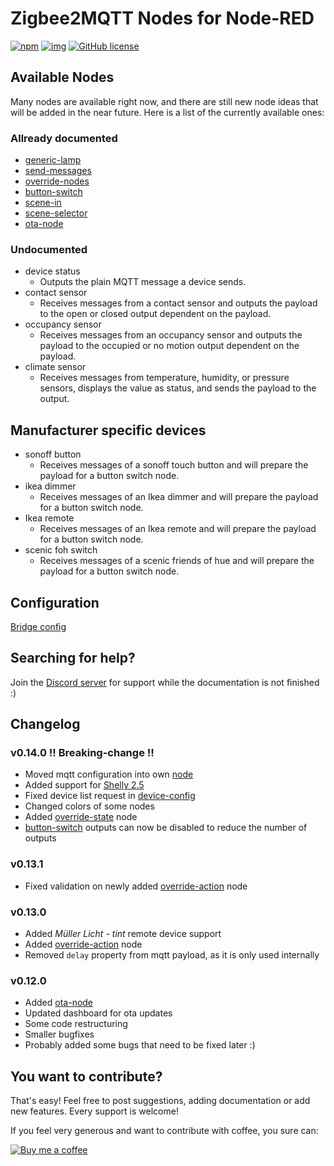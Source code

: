 # Zigbee2MQTT Nodes for Node-RED

[![npm](https://img.shields.io/npm/v/node-red-contrib-zigbee2mqtt-devices?style=for-the-badge)](https://www.npmjs.com/package/node-red-contrib-zigbee2mqtt-devices)
[![img](https://img.shields.io/badge/Node--RED-node--red--contrib--zigbee2mqtt--devices-%23aa4444?style=for-the-badge)](https://flows.nodered.org/node/node-red-contrib-zigbee2mqtt-devices)
[![GitHub license](https://img.shields.io/github/license/Dirnei/node-red-contrib-zigbee2mqtt-devices?style=for-the-badge)](https://github.com/Dirnei/node-red-contrib-zigbee2mqtt-devices/blob/master/LICENSE)

## Available Nodes

Many nodes are available right now, and there are still new node ideas that will be added in the near future. Here is a list of the currently available ones:

### Allready documented
- [generic-lamp](docs/nodes/generic-lamp.md)
- [send-messages](docs/nodes/send-messages.md)
- [override-nodes](docs/nodes/override-nodes.md)
- [button-switch](docs/nodes/button-switch.md)
- [scene-in](docs/nodes/scene-in.md)
- [scene-selector](docs/nodes/scene-selector.md)
- [ota-node](docs/nodes/ota-node.md)

### Undocumented
- device status
    - Outputs the plain MQTT message a device sends.
- contact sensor
    - Receives messages from a contact sensor and outputs the payload to the open or closed output dependent on the payload.
- occupancy sensor
    - Receives messages from an occupancy sensor and outputs the payload to the occupied or no motion output dependent on the payload.
- climate sensor
    - Receives messages from temperature, humidity, or pressure sensors, displays the value as status, and sends the payload to the output.

## Manufacturer specific devices

- sonoff button
    - Receives messages of a sonoff touch button and will prepare the payload for a button switch node.
- ikea dimmer
    - Receives messages of an Ikea dimmer and will prepare the payload for a button switch node.
- Ikea remote
    - Receives messages of an Ikea remote and will prepare the payload for a button switch node.
- scenic foh switch
    - Receives messages of a scenic friends of hue and will prepare the payload for a button switch node. 

## Configuration

[Bridge config](docs/config/bridge-config.md)

## Searching for help?

Join the [Discord server](https://discord.gg/4qCMEhJ) for support while the documentation is not finished :)

## Changelog 

### v0.14.0 !! Breaking-change !!

- Moved mqtt configuration into own [node](docs/config/mqtt-config.md)
- Added support for [Shelly 2.5](https://shelly.cloud/products/shelly-25-smart-home-automation-relay/)
- Fixed device list request in [device-config](docs/device-config.md)
- Changed colors of some nodes
- Added [override-state](docs/nodes/override-state.md) node
- [button-switch](docs/nodes/button-switch.md) outputs can now be disabled to reduce the number of outputs

### v0.13.1

- Fixed validation on newly added [override-action](docs/nodes/override-action.md) node

### v0.13.0

- Added _Müller Licht - tint_ remote device support
- Added [override-action](docs/nodes/override-action.md) node
- Removed ```delay``` property from mqtt payload, as it is only used internally

### v0.12.0

- Added [ota-node](docs/nodes/ota-node.md)
- Updated dashboard for ota updates
- Some code restructuring
- Smaller bugfixes
- Probably added some bugs that need to be fixed later :)

## You want to contribute?

That's easy! Feel free to post suggestions, adding documentation or add new features. Every support is welcome!

If you feel very generous and want to contribute with coffee, you sure can:

[![Buy me a coffee][buymeacoffee-shield]][buymeacoffee]

[buymeacoffee]: https://www.buymeacoffee.com/dirnei
[buymeacoffee-shield]: https://www.buymeacoffee.com/assets/img/custom_images/orange_img.png